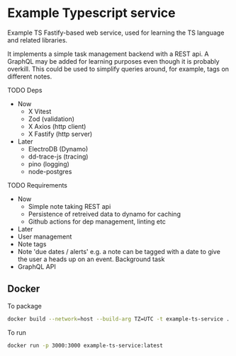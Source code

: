 # Example Typescript service

Example TS Fastify-based web service, used for learning the TS language and related libraries.  

It implements a simple task management backend with a REST api.  A GraphQL may be added for learning purposes even though it is probably overkill.  This could be used to simplify queries around, for example, tags on different notes.


TODO Deps
* Now
  * X Vitest
  * Zod (validation)
  * X Axios (http client)
  * X Fastify (http server) 
* Later
  * ElectroDB (Dynamo)
  * dd-trace-js (tracing)
  * pino (logging)
  * node-postgres

TODO Requirements
* Now
  * Simple note taking REST api
  * Persistence of retreived data to dynamo for caching
  * Github actions for dep management, linting etc
* Later
 * User management
 * Note tags
 * Note 'due dates / alerts' e.g. a note can be tagged with a date to give the user a heads up on an event.  Background task
*  GraphQL API
 



## Docker

To package

``` bash
docker build --network=host --build-arg TZ=UTC -t example-ts-service .
```

To run

```bash
docker run -p 3000:3000 example-ts-service:latest
```
 